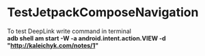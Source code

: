 # TestJetpackComposeNavigation

To test DeepLink write command in terminal <br/>
**adb shell am start -W -a android.intent.action.VIEW -d "http://kaleichyk.com/notes/1"**
